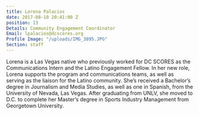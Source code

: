 ```yaml
---
title: Lorena Palacios
date: 2017-08-10 20:41:00 Z
position: 13
Details: Community Engagement Coordinator
Email: lpalacios@dcscores.org
Profile Image: "/uploads/IMG_3895.JPG"
Section: staff
---
```


Lorena is a Las Vegas native who previously worked for DC SCORES as the Communications Intern and the Latino Engagement Fellow. In her new role, Lorena supports the program and communications teams, as well as serving as the liaison for the Latino community. She’s received a Bachelor’s degree in Journalism and Media Studies, as well as one in Spanish, from the University of Nevada, Las Vegas. After graduating from UNLV, she moved to D.C. to complete her Master’s degree in Sports Industry Management from Georgetown University.